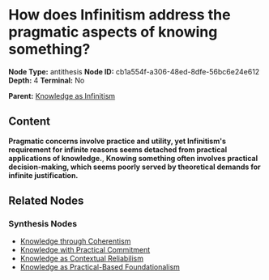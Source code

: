 # How does Infinitism address the pragmatic aspects of knowing something?

**Node Type:** antithesis
**Node ID:** cb1a554f-a306-48ed-8dfe-56bc6e24e612
**Depth:** 4
**Terminal:** No

**Parent:** [Knowledge as Infinitism](knowledge-as-infinitism-synthesis-f8542f39-4440-45db-8810-7afafc89415c.md)

## Content

**Pragmatic concerns involve practice and utility, yet Infinitism's requirement for infinite reasons seems detached from practical applications of knowledge.**, **Knowing something often involves practical decision-making, which seems poorly served by theoretical demands for infinite justification.**

## Related Nodes

### Synthesis Nodes

- [Knowledge through Coherentism](knowledge-through-coherentism-synthesis-9bb7938a-98b4-4678-bbfe-a8bde44c4da1.md)
- [Knowledge with Practical Commitment](knowledge-with-practical-commitment-synthesis-ebf24c00-b4b2-4040-8aca-40bbb31ce744.md)
- [Knowledge as Contextual Reliabilism](knowledge-as-contextual-reliabilism-synthesis-7181b2e6-635b-4e24-b19c-7c4419d2b88e.md)
- [Knowledge as Practical-Based Foundationalism](knowledge-as-practical-based-foundationalism-synthesis-ef6e22c9-2a45-4cca-992e-b4da3b39e172.md)
